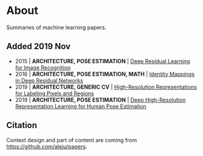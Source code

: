 # About

Summaries of machine learning papers.

## Added 2019 Nov 

- 2015 | **ARCHITECTURE, POSE ESTIMATION**  |  [Deep Residual Learning for Image Recognition](neuralnetwork/Deep_Residual_Learning_For_Image_Recognition.md)
- 2016 | **ARCHITECTURE, POSE ESTIMATION, MATH**  |  [Identity Mappings in Deep Residual Networks](neuralnetwork/Identity_Mappings_in_Deep_Residual_Networks.md)
- 2019 | **ARCHITECTURE, GENERIC CV** | [High-Resolution Representations for Labeling Pixels and Regions](neuralnetwork/High-Resolution_Representations_for_Labeling_Pixels_and_Regions.md)
- 2019 | **ARCHITECTURE, POSE ESTIMATION** | [Deep High-Resolution Representation Learning for Human Pose Estimation](neuralnetwork/Deep_High-Resolution_Representation_Learning_for_Human_Pose_Estimation.md)


## Citation

Context design and part of content are coming from https://github.com/aleju/papers. 